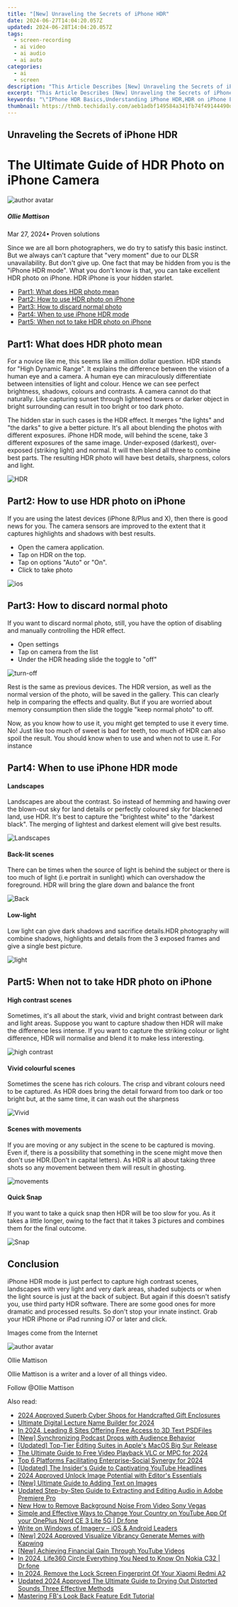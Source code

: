 ```yaml
---
title: "[New] Unraveling the Secrets of iPhone HDR"
date: 2024-06-27T14:04:20.057Z
updated: 2024-06-28T14:04:20.057Z
tags: 
  - screen-recording
  - ai video
  - ai audio
  - ai auto
categories: 
  - ai
  - screen
description: "This Article Describes [New] Unraveling the Secrets of iPhone HDR"
excerpt: "This Article Describes [New] Unraveling the Secrets of iPhone HDR"
keywords: "\"IPhone HDR Basics,Understanding iPhone HDR,HDR on iPhone Explored,IPhone Enhanced Dynamic Range (HDR),Mastering iPhone High-Dynamic Range,IPhone's HDR Technique Insight,IPhone Improved Picture Quality\""
thumbnail: https://thmb.techidaily.com/aeb1adbf149584a341fb74f49144490d740789721f41a9cf0edd89a122f69cd4.jpg
---
```


## Unraveling the Secrets of iPhone HDR

# The Ultimate Guide of HDR Photo on iPhone Camera

![author avatar](https://images.wondershare.com/filmora/article-images/ollie-mattison.jpg)

##### Ollie Mattison

 Mar 27, 2024• Proven solutions

 Since we are all born photographers, we do try to satisfy this basic instinct. But we always can't capture that "very moment" due to our DLSR unavailability. But don't give up. One fact that may be hidden from you is the "iPhone HDR mode". What you don't know is that, you can take excellent HDR photo on iPhone. HDR iPhone is your hidden starlet.

* [Part1: What does HDR photo mean](#part1)
* [Part2: How to use HDR photo on iPhone](#part2)
* [Part3: How to discard normal photo](#part3)
* [Part4: When to use iPhone HDR mode](#part4)
* [Part5: When not to take HDR photo on iPhone](#part5)

## Part1: What does HDR photo mean

 For a novice like me, this seems like a million dollar question. HDR stands for "High Dynamic Range". It explains the difference between the vision of a human eye and a camera. A human eye can miraculously differentiate between intensities of light and colour. Hence we can see perfect brightness, shadows, colours and contrasts. A camera cannot do that naturally. Like capturing sunset through lightened towers or darker object in bright surrounding can result in too bright or too dark photo.

 The hidden star in such cases is the HDR effect. It merges "the lights" and "the darks" to give a better picture. It's all about blending the photos with different exposures. iPhone HDR mode, will behind the scene, take 3 different exposures of the same image. Under-exposed (darkest), over-exposed (striking light) and normal. It will then blend all three to combine best parts. The resulting HDR photo will have best details, sharpness, colors and light.

![HDR](https://images.wondershare.com/filmora/HDR-comparison.jpg)

## Part2: How to use HDR photo on iPhone

 If you are using the latest devices (iPhone 8/Plus and X), then there is good news for you. The camera sensors are improved to the extent that it captures highlights and shadows with best results.

* Open the camera application.
* Tap on HDR on the top.
* Tap on options "Auto" or "On".
* Click to take photo

![ios](https://images.wondershare.com/filmora/iphone-HDR.jpg)

## Part3: How to discard normal photo

 If you want to discard normal photo, still, you have the option of disabling and manually controlling the HDR effect.

* Open settings
* Tap on camera from the list
* Under the HDR heading slide the toggle to "off"
  
![turn-off](https://images.wondershare.com/filmora/Turn-off-HDR.jpg)

 Rest is the same as previous devices. The HDR version, as well as the normal version of the photo, will be saved in the gallery. This can clearly help in comparing the effects and quality. But if you are worried about memory consumption then slide the toggle "keep normal photo" to off.

 Now, as you know how to use it, you might get tempted to use it every time. No! Just like too much of sweet is bad for teeth, too much of HDR can also spoil the result. You should know when to use and when not to use it. For instance

## Part4: When to use iPhone HDR mode

#### Landscapes

 Landscapes are about the contrast. So instead of hemming and hawing over the blown-out sky for land details or perfectly coloured sky for blackened land, use HDR. It's best to capture the "brightest white" to the "darkest black". The merging of lightest and darkest element will give best results.

![Landscapes](https://images.wondershare.com/filmora/Landscapes.jpg)

#### Back-lit scenes

 There can be times when the source of light is behind the subject or there is too much of light (i.e portrait in sunlight) which can overshadow the foreground. HDR will bring the glare down and balance the front

![Back](https://images.wondershare.com/filmora/Back-lit.png)

#### Low-light

 Low light can give dark shadows and sacrifice details.HDR photography will combine shadows, highlights and details from the 3 exposed frames and give a single best picture.

![light](https://images.wondershare.com/filmora/Low-light.jpg)

## Part5: When not to take HDR photo on iPhone

#### High contrast scenes

 Sometimes, it's all about the stark, vivid and bright contrast between dark and light areas. Suppose you want to capture shadow then HDR will make the difference less intense. If you want to capture the striking colour or light difference, HDR will normalise and blend it to make less interesting.

![high contrast](https://images.wondershare.com/filmora/High-contrast-scenes.jpg)

#### Vivid colourful scenes

 Sometimes the scene has rich colours. The crisp and vibrant colours need to be captured. As HDR does bring the detail forward from too dark or too bright but, at the same time, it can wash out the sharpness

![Vivid](https://images.wondershare.com/filmora/Vivid-colourful-scenes.jpg)

#### Scenes with movements

 If you are moving or any subject in the scene to be captured is moving. Even if, there is a possibility that something in the scene might move then don't use HDR.(Don't in capital letters). As HDR is all about taking three shots so any movement between them will result in ghosting.

![movements](https://images.wondershare.com/filmora/Scenes-with-movements.jpg)

#### Quick Snap

 If you want to take a quick snap then HDR will be too slow for you. As it takes a little longer, owing to the fact that it takes 3 pictures and combines them for the final outcome.

![Snap](https://images.wondershare.com/filmora/Quick-Snap.jpg)

## Conclusion

 iPhone HDR mode is just perfect to capture high contrast scenes, landscapes with very light and very dark areas, shaded subjects or when the light source is just at the back of subject. But again if this doesn't satisfy you, use third party HDR software. There are some good ones for more dramatic and processed results. So don't stop your innate instinct. Grab your HDR iPhone or iPad running iO7 or later and click.

 Images come from the Internet

![author avatar](https://images.wondershare.com/filmora/article-images/ollie-mattison.jpg)

Ollie Mattison

Ollie Mattison is a writer and a lover of all things video.

Follow @Ollie Mattison

<span class="atpl-alsoreadstyle">Also read:</span>
<div><ul>
<li><a href="https://some-skills.techidaily.com/2024-approved-superb-cyber-shops-for-handcrafted-gift-enclosures/"><u>2024 Approved  Superb Cyber Shops for Handcrafted Gift Enclosures</u></a></li>
<li><a href="https://some-skills.techidaily.com/ultimate-digital-lecture-name-builder-for-2024/"><u>Ultimate Digital Lecture Name Builder for 2024</u></a></li>
<li><a href="https://some-skills.techidaily.com/in-2024-leading-8-sites-offering-free-access-to-3d-text-psdfiles/"><u>In 2024, Leading 8 Sites Offering Free Access to 3D Text PSDFiles</u></a></li>
<li><a href="https://some-skills.techidaily.com/new-synchronizing-podcast-drops-with-audience-behavior/"><u>[New] Synchronizing Podcast Drops with Audience Behavior</u></a></li>
<li><a href="https://some-skills.techidaily.com/updated-top-tier-editing-suites-in-apples-macos-big-sur-release/"><u>[Updated] Top-Tier Editing Suites in Apple's MacOS Big Sur Release</u></a></li>
<li><a href="https://some-skills.techidaily.com/the-ultimate-guide-to-free-video-playback-vlc-or-mpc-for-2024/"><u>The Ultimate Guide to Free Video Playback  VLC or MPC for 2024</u></a></li>
<li><a href="https://some-skills.techidaily.com/top-6-platforms-facilitating-enterprise-social-synergy-for-2024/"><u>Top 6 Platforms Facilitating Enterprise-Social Synergy for 2024</u></a></li>
<li><a href="https://some-skills.techidaily.com/updated-the-insiders-guide-to-captivating-youtube-headlines/"><u>[Updated] The Insider's Guide to Captivating YouTube Headlines</u></a></li>
<li><a href="https://some-skills.techidaily.com/2024-approved-unlock-image-potential-with-editors-essentials/"><u>2024 Approved  Unlock Image Potential with Editor's Essentials</u></a></li>
<li><a href="https://some-skills.techidaily.com/new-ultimate-guide-to-adding-text-on-images/"><u>[New] Ultimate Guide to Adding Text on Images</u></a></li>
<li><a href="https://audio-editing.techidaily.com/updated-step-by-step-guide-to-extracting-and-editing-audio-in-adobe-premiere-pro/"><u>Updated Step-by-Step Guide to Extracting and Editing Audio in Adobe Premiere Pro</u></a></li>
<li><a href="https://ai-video-editing.techidaily.com/new-how-to-remove-background-noise-from-video-sony-vegas/"><u>New How to Remove Background Noise From Video Sony Vegas</u></a></li>
<li><a href="https://location-social.techidaily.com/simple-and-effective-ways-to-change-your-country-on-youtube-app-of-your-oneplus-nord-ce-3-lite-5g-drfone-by-drfone-virtual-android/"><u>Simple and Effective Ways to Change Your Country on YouTube App Of your OnePlus Nord CE 3 Lite 5G | Dr.fone</u></a></li>
<li><a href="https://extra-resources.techidaily.com/write-on-windows-of-imagery-ios-and-android-leaders/"><u>Write on Windows of Imagery – iOS & Android Leaders</u></a></li>
<li><a href="https://fox-glue.techidaily.com/new-2024-approved-visualize-vibrancy-generate-memes-with-kapwing/"><u>[New] 2024 Approved  Visualize Vibrancy  Generate Memes with Kapwing</u></a></li>
<li><a href="https://youtube-videos.techidaily.com/new-achieving-financial-gain-through-youtube-videos/"><u>[New] Achieving Financial Gain Through YouTube Videos</u></a></li>
<li><a href="https://phone-solutions.techidaily.com/in-2024-life360-circle-everything-you-need-to-know-on-nokia-c32-drfone-by-drfone-virtual-android/"><u>In 2024, Life360 Circle Everything You Need to Know On Nokia C32 | Dr.fone</u></a></li>
<li><a href="https://unlock-android.techidaily.com/in-2024-remove-the-lock-screen-fingerprint-of-your-xiaomi-redmi-a2-by-drfone-android/"><u>In 2024, Remove the Lock Screen Fingerprint Of Your Xiaomi Redmi A2</u></a></li>
<li><a href="https://sound-tweaking.techidaily.com/updated-2024-approved-the-ultimate-guide-to-drying-out-distorted-sounds-three-effective-methods/"><u>Updated 2024 Approved The Ultimate Guide to Drying Out Distorted Sounds Three Effective Methods</u></a></li>
<li><a href="https://facebook-clips.techidaily.com/mastering-fbs-look-back-feature-edit-tutorial/"><u>Mastering FB's Look Back Feature  Edit Tutorial</u></a></li>
</ul></div>

<ins class="adsbygoogle"
      style="display:block"
      data-ad-client="ca-pub-7571918770474297"
      data-ad-slot="8358498916"
      data-ad-format="auto"
      data-full-width-responsive="true"></ins>